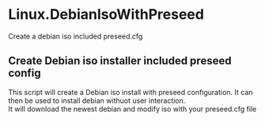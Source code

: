 # Linux.DebianIsoWithPreseed
Create a debian iso included preseed.cfg

## Create Debian iso installer included preseed config

This script will create a Debian iso install with preseed configuration. It can then be used to install debian withuot user interaction.  
It will download the newest debian and modify iso with your preseed.cfg file